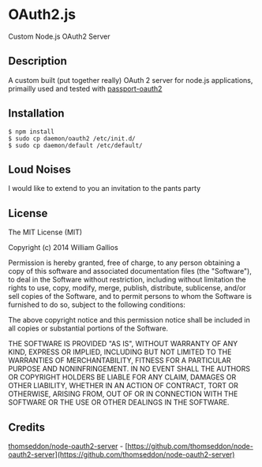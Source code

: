 OAuth2.js
=========

Custom Node.js OAuth2 Server

## Description
A custom built (put together really) OAuth 2 server for node.js applications, primailly used and tested with [passport-oauth2](https://github.com/jaredhanson/passport-oauth2)

## Installation
    $ npm install
    $ sudo cp daemon/oauth2 /etc/init.d/
    $ sudo cp daemon/default /etc/default/

## Loud Noises
I would like to extend to you an invitation to the pants party


## License

The MIT License (MIT)

Copyright (c) 2014 William Gallios

Permission is hereby granted, free of charge, to any person obtaining a copy
of this software and associated documentation files (the "Software"), to deal
in the Software without restriction, including without limitation the rights
to use, copy, modify, merge, publish, distribute, sublicense, and/or sell
copies of the Software, and to permit persons to whom the Software is
furnished to do so, subject to the following conditions:

The above copyright notice and this permission notice shall be included in
all copies or substantial portions of the Software.

THE SOFTWARE IS PROVIDED "AS IS", WITHOUT WARRANTY OF ANY KIND, EXPRESS OR
IMPLIED, INCLUDING BUT NOT LIMITED TO THE WARRANTIES OF MERCHANTABILITY,
FITNESS FOR A PARTICULAR PURPOSE AND NONINFRINGEMENT. IN NO EVENT SHALL THE
AUTHORS OR COPYRIGHT HOLDERS BE LIABLE FOR ANY CLAIM, DAMAGES OR OTHER
LIABILITY, WHETHER IN AN ACTION OF CONTRACT, TORT OR OTHERWISE, ARISING FROM,
OUT OF OR IN CONNECTION WITH THE SOFTWARE OR THE USE OR OTHER DEALINGS IN
THE SOFTWARE.

## Credits
[thomseddon/node-oauth2-server](https://github.com/thomseddon/node-oauth2-server) - [https://github.com/thomseddon/node-oauth2-server](https://github.com/thomseddon/node-oauth2-server)
